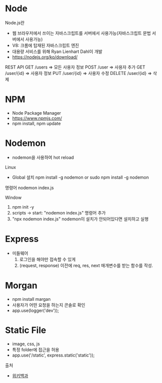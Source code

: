 # Node

Node.js란
- 웹 브라우저에서 쓰이는 자바스크립트를 서버에서 사용가능(자바스크립트 문법 서버에서 사용가능)
- V8: 크롬에 탑재된 자바스크립트 엔진
- 대용량 서비스를 위해 Ryan Lienhart Dahl이 개발
- https://nodejs.org/ko/download/

REST API
GET /users => 모든 사용자 정보
POST /user => 사용자 추가
GET /user/{id} => 사용자 정보
PUT /user/{id} => 사용자 수정
DELETE /user/{id} => 삭제


# NPM
- Node Package Manager
- https://www.npmjs.com/
- npm install, npm update

# Nodemon
- nodemon을 사용하여 hot reload

Linux
- Global 설치
npm install -g nodemon 
or
sudo npm install -g nodemon

명령어 
nodemon index.js

Window
1. npm init -y
2. scripts -> start: "nodemon index.js" 명령어 추가 
3. "npx nodemon index.js" nodemon이 설치가 안되어있다면 설치하고 실행


# Express
- 미들웨어
  1) 로그인을 해야만 접속할 수 있게
  2) (request, response) 이전에 req, res, next 매개변수를 받는 함수를 작성.

# Morgan
- npm install margan
- 사용자가 어떤 요청을 하는지 콘솔로 확인
- app.use(logger('dev'));

# Static File
- image, css, js
- 특정 folder에 접근을 허용
- app.use('/static', express.static('static'));

출처 
- [위키백과](https://ko.wikipedia.org/wiki/Node.js)
